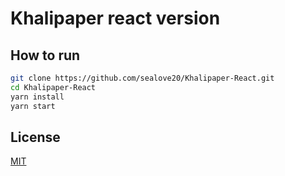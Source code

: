 # Khalipaper react version

## How to run

```bash
git clone https://github.com/sealove20/Khalipaper-React.git
cd Khalipaper-React
yarn install
yarn start
```

## License

[MIT](LICENSE)
